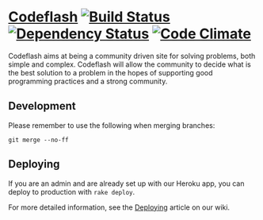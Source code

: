# [Codeflash](http://codeflash.herokuapp.com) [![Build Status](https://secure.travis-ci.org/codeflash/codeflash.png?branch=master)](http://travis-ci.org/codeflash/codeflash) [![Dependency Status](https://gemnasium.com/codeflash/codeflash.png)](https://gemnasium.com/codeflash/codeflash) [![Code Climate](https://codeclimate.com/badge.png)](https://codeclimate.com/github/codeflash/codeflash)

Codeflash aims at being a community driven site for solving problems, both
simple and complex. Codeflash will allow the community to decide what is the
best solution to a problem in the hopes of supporting good programming practices
and a strong community.

## Development

Please remember to use the following when merging branches:

	git merge --no-ff

## Deploying
If you are an admin and are already set up with our Heroku app, you can deploy to production with `rake deploy`.

For more detailed information, see the [Deploying](https://github.com/codeflash/codeflash/wiki/Deploying) article on our wiki.

